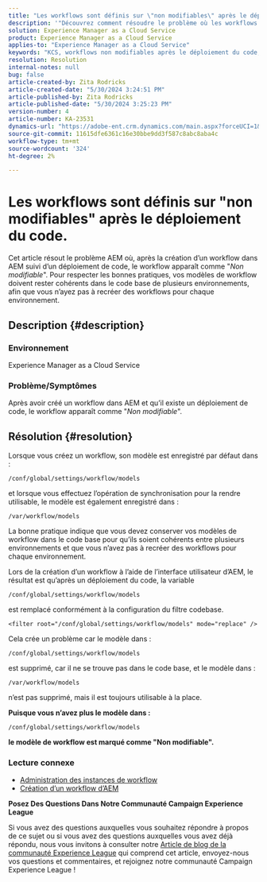 ```yaml
---
title: "Les workflows sont définis sur \"non modifiables\" après le déploiement du code"
description: '"Découvrez comment résoudre le problème où les workflows sont définis sur \"non modifiable\" après le déploiement du code. Maintenez vos modèles de workflow dans le code base cohérents dans le mult".'
solution: Experience Manager as a Cloud Service
product: Experience Manager as a Cloud Service
applies-to: "Experience Manager as a Cloud Service"
keywords: "KCS, workflows non modifiables après le déploiement du code, AEM, AEMaaCS, workflow"
resolution: Resolution
internal-notes: null
bug: false
article-created-by: Zita Rodricks
article-created-date: "5/30/2024 3:24:51 PM"
article-published-by: Zita Rodricks
article-published-date: "5/30/2024 3:25:23 PM"
version-number: 4
article-number: KA-23531
dynamics-url: "https://adobe-ent.crm.dynamics.com/main.aspx?forceUCI=1&pagetype=entityrecord&etn=knowledgearticle&id=c79520bf-981e-ef11-840a-000d3a372703"
source-git-commit: 11615dfe6361c16e30bbe9dd3f587c8abc8aba4c
workflow-type: tm+mt
source-wordcount: '324'
ht-degree: 2%

---
```


# Les workflows sont définis sur &quot;non modifiables&quot; après le déploiement du code.


Cet article résout le problème AEM où, après la création d’un workflow dans AEM suivi d’un déploiement de code, le workflow apparaît comme &quot;*Non modifiable*&quot;. Pour respecter les bonnes pratiques, vos modèles de workflow doivent rester cohérents dans le code base de plusieurs environnements, afin que vous n’ayez pas à recréer des workflows pour chaque environnement.

## Description {#description}


### Environnement

Experience Manager as a Cloud Service

### Problème/Symptômes

Après avoir créé un workflow dans AEM et qu’il existe un déploiement de code, le workflow apparaît comme &quot;*Non modifiable*&quot;.


## Résolution {#resolution}


Lorsque vous créez un workflow, son modèle est enregistré par défaut dans :


```
/conf/global/settings/workflow/models
```


et lorsque vous effectuez l’opération de synchronisation pour la rendre utilisable, le modèle est également enregistré dans :


```
/var/workflow/models
```


La bonne pratique indique que vous devez conserver vos modèles de workflow dans le code base pour qu’ils soient cohérents entre plusieurs environnements et que vous n’avez pas à recréer des workflows pour chaque environnement.

Lors de la création d’un workflow à l’aide de l’interface utilisateur d’AEM, le résultat est qu’après un déploiement du code, la variable


```
/conf/global/settings/workflow/models
```


est remplacé conformément à la configuration du filtre codebase.


```
<filter root="/conf/global/settings/workflow/models" mode="replace" />
```


Cela crée un problème car le modèle dans :


```
/conf/global/settings/workflow/models
```


est supprimé, car il ne se trouve pas dans le code base, et le modèle dans :


```
/var/workflow/models
```


n’est pas supprimé, mais il est toujours utilisable à la place.

<b>Puisque vous n’avez plus le modèle dans :</b>


```
/conf/global/settings/workflow/models
```


<b>le modèle de workflow est marqué comme &quot;Non modifiable&quot;.</b>

### <b>Lecture connexe</b>

- [Administration des instances de workflow](https://experienceleague.adobe.com/en/docs/experience-manager-cloud-service/content/sites/administering/workflows-administering)
- [Création d’un workflow d’AEM](https://experienceleague.adobe.com/docs/experience-manager-learn/cloud-service/forms/create-aem-workflow/create-workflow.html?lang=en)




<b>Posez Des Questions Dans Notre Communauté Campaign Experience League</b>

Si vous avez des questions auxquelles vous souhaitez répondre à propos de ce sujet ou si vous avez des questions auxquelles vous avez déjà répondu, nous vous invitons à consulter notre [Article de blog de la communauté Experience League](https://experienceleaguecommunities.adobe.com/t5/adobe-experience-manager-blogs/introducing-top-kcs-articles-curated-for-your-aem/ba-p/672734#M1180) qui comprend cet article, envoyez-nous vos questions et commentaires, et rejoignez notre communauté Campaign Experience League !


